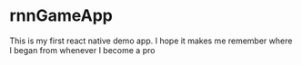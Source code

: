 # rnnGameApp
This is my first react native demo app. I hope it makes me remember where I began from whenever I become a pro

